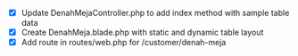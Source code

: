 - [x] Update DenahMejaController.php to add index method with sample table data
- [x] Create DenahMeja.blade.php with static and dynamic table layout
- [x] Add route in routes/web.php for /customer/denah-meja
